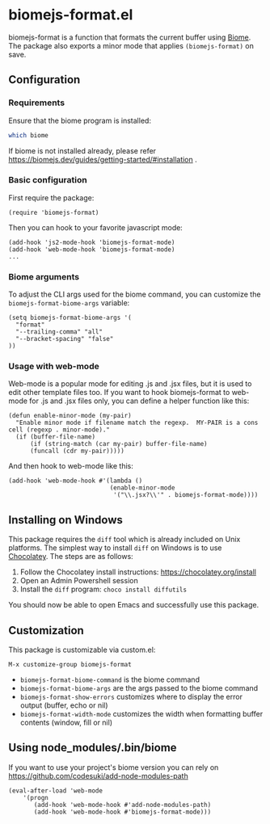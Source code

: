 # biomejs-format.el

biomejs-format is a function that formats the current buffer using [Biome](https://github.com/biomejs/biome). The
package also exports a minor mode that applies `(biomejs-format)` on save.

## Configuration

### Requirements

Ensure that the biome program is installed:

```bash
which biome
```

If biome is not installed already, please refer https://biomejs.dev/guides/getting-started/#installation .


### Basic configuration

First require the package:

```elisp
(require 'biomejs-format)
```

Then you can hook to your favorite javascript mode:

```elisp
(add-hook 'js2-mode-hook 'biomejs-format-mode)
(add-hook 'web-mode-hook 'biomejs-format-mode)
...
```

### Biome arguments

To adjust the CLI args used for the biome command, you can customize the `biomejs-format-biome-args` variable:

```elisp
(setq biomejs-format-biome-args '(
  "format"
  "--trailing-comma" "all"
  "--bracket-spacing" "false"
))
```

### Usage with web-mode

Web-mode is a popular mode for editing .js and .jsx files, but it is used to edit other template files too. If you want to hook biomejs-format to web-mode for .js and .jsx files only, you can define a helper function like this:

```elisp
(defun enable-minor-mode (my-pair)
  "Enable minor mode if filename match the regexp.  MY-PAIR is a cons cell (regexp . minor-mode)."
  (if (buffer-file-name)
      (if (string-match (car my-pair) buffer-file-name)
      (funcall (cdr my-pair)))))
```

And then hook to web-mode like this:

```elisp
(add-hook 'web-mode-hook #'(lambda ()
                            (enable-minor-mode
                             '("\\.jsx?\\'" . biomejs-format-mode))))
```
## Installing on Windows

This package requires the `diff` tool which is already included on Unix platforms. The simplest way to install `diff` on Windows is to use [Chocolatey](https://chocolatey.org/). The steps are as follows:

1. Follow the Chocolatey install instructions: https://chocolatey.org/install
2. Open an Admin Powershell session
3. Install the `diff` program: `choco install diffutils`

You should now be able to open Emacs and successfully use this package.

## Customization

This package is customizable via custom.el:

```
M-x customize-group biomejs-format
```

* `biomejs-format-biome-command` is the biome command
* `biomejs-format-biome-args` are the args passed to the biome command
* `biomejs-format-show-errors` customizes where to display the error output (buffer, echo or nil)
* `biomejs-format-width-mode` customizes the width when formatting buffer contents (window, fill or nil)

## Using node_modules/.bin/biome

If you want to use your project's biome version you can rely on https://github.com/codesuki/add-node-modules-path

```elisp
(eval-after-load 'web-mode
    '(progn
       (add-hook 'web-mode-hook #'add-node-modules-path)
       (add-hook 'web-mode-hook #'biomejs-format-mode)))
```

